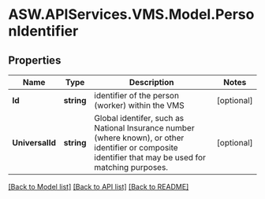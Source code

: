 
# ASW.APIServices.VMS.Model.PersonIdentifier

## Properties

Name | Type | Description | Notes
------------ | ------------- | ------------- | -------------
**Id** | **string** | identifier of the person (worker) within the VMS | [optional] 
**UniversalId** | **string** | Global identifer, such as National Insurance number (where known), or other identifier or composite identifier that may be used for matching purposes. | [optional] 

[[Back to Model list]](../README.md#documentation-for-models)
[[Back to API list]](../README.md#documentation-for-api-endpoints)
[[Back to README]](../README.md)

